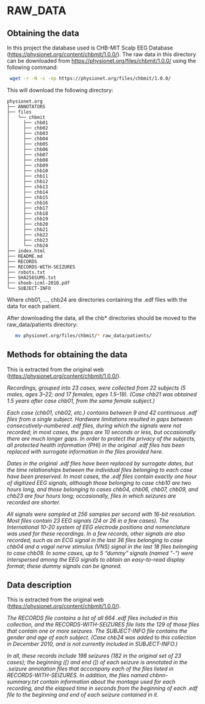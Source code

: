 # RAW_DATA
## Obtaining the data
In this project the database used is CHB-MIT Scalp EEG Database (https://physionet.org/content/chbmit/1.0.0/). The raw data in this directory can be downloaded from https://physionet.org/files/chbmit/1.0.0/
using the following command:
```bash
 wget -r -N -c -np https://physionet.org/files/chbmit/1.0.0/
```
This will download the following directory:
```
physionet.org
├── ANNOTATORS
├── files
│   └── chbmit
│     ├── chb01
│     ├── chb02
│     ├── chb03
│     ├── chb04
│     ├── chb05
│     ├── chb06
│     ├── chb07
│     ├── chb08
│     ├── chb09
│     ├── chb10
│     ├── chb11
│     ├── chb12
│     ├── chb13
│     ├── chb14
│     ├── chb15
│     ├── chb16
│     ├── chb17
│     ├── chb18
│     ├── chb19
│     ├── chb20
│     ├── chb21
│     ├── chb22
│     ├── chb23
│     └── chb24
├── index.html
├── README.md
├── RECORDS
├── RECORDS-WITH-SEIZURES
├── robots.txt
├── SHA256SUMS.txt
├── shoeb-icml-2010.pdf
└── SUBJECT-INFO
```
Where chb01, ..., chb24 are directories containing the .edf files with the data for each patient. 

After downloading the data, all the chb* directories should be moved to the raw_data/patients directory:
 ```bash
    mv physionet.org/files/chbmit/* raw_data/patients/
 ```


## Methods for obtaining the data
This is extracted from the original web (https://physionet.org/content/chbmit/1.0.0/).

_Recordings, grouped into 23 cases, were collected from 22 subjects (5 males, ages 3–22; and 17 females, ages 1.5–19). (Case chb21 was obtained 1.5 years after case chb01, from the same female subject.)_

_Each case (chb01, chb02, etc.) contains between 9 and 42 continuous .edf files from a single subject. Hardware limitations resulted in gaps between consecutively-numbered .edf files, during which the signals were not recorded; in most cases, the gaps are 10 seconds or less, but occasionally there are much longer gaps. In order to protect the privacy of the subjects, all protected health information (PHI) in the original .edf files has been replaced with surrogate information in the files provided here._

_Dates in the original .edf files have been replaced by surrogate dates, but the time relationships between the individual files belonging to each case have been preserved. In most cases, the .edf files contain exactly one hour of digitized EEG signals, although those belonging to case chb10 are two hours long, and those belonging to cases chb04, chb06, chb07, chb09, and chb23 are four hours long; occasionally, files in which seizures are recorded are shorter._

_All signals were sampled at 256 samples per second with 16-bit resolution. Most files contain 23 EEG signals (24 or 26 in a few cases). The International 10-20 system of EEG electrode positions and nomenclature was used for these recordings. In a few records, other signals are also recorded, such as an ECG signal in the last 36 files belonging to case chb04 and a vagal nerve stimulus (VNS) signal in the last 18 files belonging to case chb09. In some cases, up to 5 “dummy” signals (named "-") were interspersed among the EEG signals to obtain an easy-to-read display format; these dummy signals can be ignored._


## Data description
This is extracted from the original web (https://physionet.org/content/chbmit/1.0.0/).

_The RECORDS file contains a list of all 664 .edf files included in this collection, and the RECORDS-WITH-SEIZURES file lists the 129 of those files that contain one or more seizures. The SUBJECT-INFO file contains the gender and age of each subject. (Case chb24 was added to this collection in December 2010, and is not currently included in SUBJECT-INFO.)_

_In all, these records include 198 seizures (182 in the original set of 23 cases); the beginning ([) and end (]) of each seizure is annotated in the .seizure annotation files that accompany each of the files listed in RECORDS-WITH-SEIZURES. In addition, the files named chbnn-summary.txt contain information about the montage used for each recording, and the elapsed time in seconds from the beginning of each .edf file to the beginning and end of each seizure contained in it._
